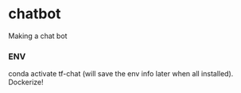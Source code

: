 # chatbot
Making a chat bot

### ENV
conda activate tf-chat (will save the env info later when all installed). Dockerize!

